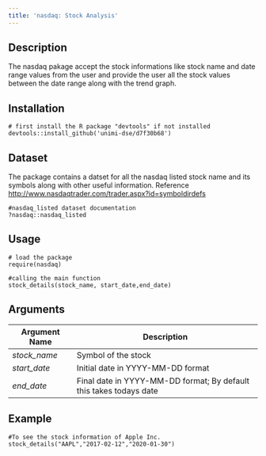 ```yaml
---
title: 'nasdaq: Stock Analysis'
---
```


## Description

The nasdaq pakage accept the stock informations like stock name and date range values from the user and provide the user all the stock values between the date range along with the trend graph.

## Installation
```
# first install the R package "devtools" if not installed
devtools::install_github('unimi-dse/d7f30b68')
```
## Dataset
The package contains a datset for all the nasdaq listed stock name and its symbols along with other useful information. Reference <http://www.nasdaqtrader.com/trader.aspx?id=symboldirdefs>
```
#nasdaq_listed dataset documentation
?nasdaq::nasdaq_listed
```
## Usage
```
# load the package
require(nasdaq)

#calling the main function
stock_details(stock_name, start_date,end_date)
```
## Arguments
Argument Name  | Description
---------------|--------------
*stock_name*   |Symbol of the stock
*start_date*   |Initial date in YYYY-MM-DD format
*end_date*     |Final date in YYYY-MM-DD format; By default this takes todays date

## Example
```
#To see the stock information of Apple Inc.
stock_details("AAPL","2017-02-12","2020-01-30")
```
